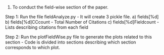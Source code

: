 1. To conduct the field-wise section of the paper. 

Step 1: Run the file fieldAnalyze.py
		- It will create 3 pickle file. 
			a) fields[%d]
			b) fields[%d]CCcount - Total Number of Citations
			c) fields[%d]Fieldcount - Lists describing citations from each field

Step 2: Run the plotFieldWise.py file to generate the plots related to this section
		- Code is divided into sections describing which section corresponds to which plot.

